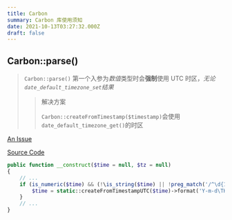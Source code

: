 ```yaml
---
title: Carbon
summary: Carbon 库使用须知
date: 2021-10-13T03:27:32.000Z
draft: false
---
```


## Carbon::parse()

>`Carbon::parse()` 第一个入参为*数值*类型时会**强制**使用 UTC 时区，*无论`date_default_timezone_set`结果*
>
>>解决方案
>>
>>`Carbon::createFromTimestamp($timestamp)`会使用`date_default_timezone_get()`的时区

[An Issue](https://github.com/briannesbitt/Carbon/issues/1905)

[Source Code](https://github.com/briannesbitt/Carbon/blob/master/src/Carbon/Traits/Creator.php)

```PHP
public function __construct($time = null, $tz = null)
{
    // ...
    if (is_numeric($time) && (!\is_string($time) || !preg_match('/^\d{1,14}$/', $time))) {
        $time = static::createFromTimestampUTC($time)->format('Y-m-d\TH:i:s.uP');
    }
    // ...
}
```
